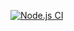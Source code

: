 [![Node.js CI](https://github.com/Avile-Sindelo/registration-webapp/actions/workflows/node.js.yml/badge.svg)](https://github.com/Avile-Sindelo/registration-webapp/actions/workflows/node.js.yml)